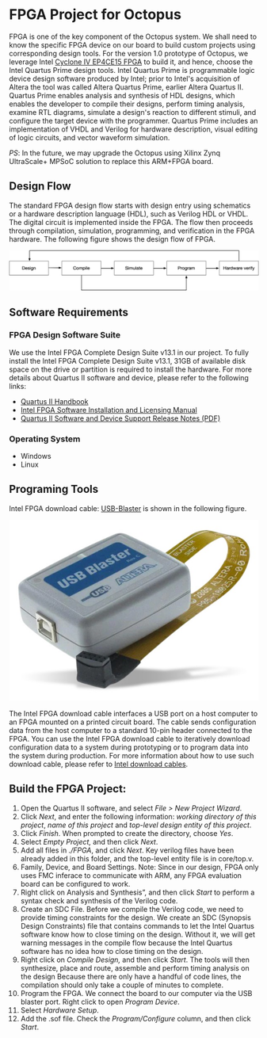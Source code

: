 # FPGA Project for Octopus

FPGA is one of the key component of the Octopus system. We shall need to know the specific FPGA device on our board to build custom projects using corresponding design tools. For the version 1.0 prototype of Octopus, we leverage Intel [Cyclone IV EP4CE15 FPGA](https://ark.intel.com/content/www/us/en/ark/products/210469/cyclone-iv-ep4ce15-fpga.html) to build it, and hence, choose the Intel Quartus Prime design tools. Intel Quartus Prime is programmable logic device design software produced by Intel; prior to Intel's acquisition of Altera the tool was called Altera Quartus Prime, earlier Altera Quartus II. Quartus Prime enables analysis and synthesis of HDL designs, which enables the developer to compile their designs, perform timing analysis, examine RTL diagrams, simulate a design's reaction to different stimuli, and configure the target device with the programmer. Quartus Prime includes an implementation of VHDL and Verilog for hardware description, visual editing of logic circuits, and vector waveform simulation. 

*PS*: In the future, we may upgrade the Octopus using Xilinx Zynq UltraScale+ MPSoC solution to replace this ARM+FPGA board.

## Design Flow

The standard FPGA design flow starts with design entry using schematics or a hardware description language (HDL), such as Verilog HDL or VHDL.  The digital circuit is implemented inside the FPGA. The flow then proceeds through compilation, simulation, programming, and verification in the FPGA hardware. The following figure shows the design flow of FPGA.

<p align="center">
   <img src="https://raw.githubusercontent.com/DeepWiSe888/Octopus/main/image/design_flow.png" alt="[YOUR_ALT]"/>
</p>

## Software Requirements

### FPGA Design Software Suite

We use the Intel FPGA Complete Design Suite v13.1 in our project. To fully install the Intel FPGA Complete Design Suite v13.1, 31GB of available disk space on the drive or partition is required to install the hardware. For more details about Quartus II software and device, please refer to the following links:

-  [Quartus II Handbook](https://www.altera.com/content/dam/altera-www/global/en_US/pdfs/literature/hb/qts/archives/quartusii_handbook_archive_131.pdf)
-  [Intel FPGA Software Installation and Licensing Manual](https://www.altera.com/content/altera-www/global/en_us/index/documentation/esc1425946071433.html)
-  [Quartus II Software and Device Support Release Notes (PDF)](https://www.altera.com/content/dam/altera-www/global/en_US/pdfs/literature/rn/archives/rn_qts_131_dev_support.pdf)



### Operating System

- Windows
- Linux



## Programing Tools

Intel FPGA download cable: [USB-Blaster](https://www.intel.com/content/dam/www/programmable/us/en/pdfs/literature/ug/ug_usb_blstr.pdf) is shown in the following figure. 

<p align="center">
   <img src="https://raw.githubusercontent.com/DeepWiSe888/Octopus/main/image/usb_blaster.jpg" alt="[YOUR_ALT]"/>
</p>

The Intel FPGA download cable interfaces a USB port on a host computer to an FPGA mounted on a printed circuit board. The cable sends configuration data from the host computer to a standard 10-pin header connected to the FPGA. You can use the Intel FPGA download cable to iteratively download configuration data to a system during prototyping or to program data into the system during production. For more information about how to use such download cable, please refer to [Intel download cables](https://www.intel.com/content/www/us/en/programmable/products/boards_and_kits/download-cables.html).

## Build the FPGA Project:

1. Open the Quartus II software, and select *File > New Project Wizard*.
2. Click *Next*, and enter the following information: *working directory of this project*, *name of this project* and *top-level design entity of this project*.
3. Click *Finish*. When prompted to create the directory, choose *Yes*. 
4. Select *Empty Project,* and then click *Next*.   
5. Add all files in *./FPGA*, and click *Next*. Key verilog files have been already added in this folder, and the top-level entity file is in core/top.v. 
6. Family, Device, and Board Settings. Note: Since in our design, FPGA only uses FMC inferace to communicate with ARM, any FPGA evaluation board can be configured to work.
7. Right click on Analysis and Synthesis”, and then click *Start* to perform a syntax check and synthesis of the Verilog code.
8. Create an SDC File. Before we compile the Verilog code, we need to provide timing constraints for the design. We create an SDC (Synopsis Design Constraints) file that contains commands to let the Intel Quartus software know how to close timing on the design. Without it, we will get warning messages in the compile flow because the Intel Quartus software has no idea how to close timing on the design.  
9. Right click on *Compile Design,* and then click *Start*. The tools will then synthesize, place and route, assemble and perform timing analysis on the design Because there are only have a handful of code lines, the compilation should only take a couple of minutes to complete.
10. Program the FPGA. We connect the board to our computer via the USB blaster port. Right click to open *Program Device*.
11. Select *Hardware Setup*.
12. Add the .sof file. Check the *Program/Configure* column, and then click *Start*.
